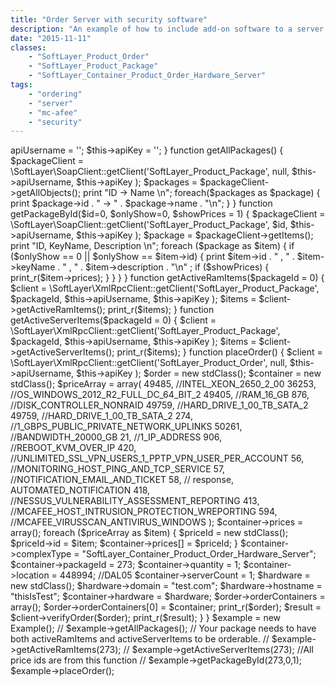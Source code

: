 ```yaml
---
title: "Order Server with security software"
description: "An example of how to include add-on software to a server order"
date: "2015-11-11"
classes: 
    - "SoftLayer_Product_Order"
    - "SoftLayer_Product_Package"
    - "SoftLayer_Container_Product_Order_Hardware_Server"
tags:
    - "ordering"
    - "server"
    - "mc-afee"
    - "security"
---
```




<?php

require_once './vendor/autoload.php';

class Example
{
    function __construct() {
        $this->apiUsername = '';
        $this->apiKey = '';
    }

    function getAllPackages() {
        $packageClient = \SoftLayer\SoapClient::getClient('SoftLayer_Product_Package', null, $this->apiUsername, $this->apiKey );
        $packages = $packageClient->getAllObjects();

        print "ID -> Name \n";
        foreach($packages as $package) {
            print $package->id . " -> " . $package->name . "\n";
        }
    }


    function getPackageById($id=0, $onlyShow=0, $showPrices = 1) {
        $packageClient = \SoftLayer\SoapClient::getClient('SoftLayer_Product_Package', $id, $this->apiUsername, $this->apiKey );
        $package = $packageClient->getItems();
        print "ID, KeyName, Description \n";
        foreach ($package as $item) {
            if ($onlyShow == 0 || $onlyShow == $item->id) {
                print $item->id . " , " . $item->keyName . " , " . $item->description . "\n" ;
                if ($showPrices) {
                    print_r($item->prices); 
                }
            }
        }
    }

    function getActiveRamItems($packageId = 0) {
        $client = \SoftLayer\XmlRpcClient::getClient('SoftLayer_Product_Package', $packageId, $this->apiUsername, $this->apiKey );
        $items = $client->getActiveRamItems();
        print_r($items);
    }

    function getActiveServerItems($packageId = 0) {
        $client = \SoftLayer\XmlRpcClient::getClient('SoftLayer_Product_Package', $packageId, $this->apiUsername, $this->apiKey );
        $items = $client->getActiveServerItems();
        print_r($items);
    }



    function placeOrder() {

        $client = \SoftLayer\XmlRpcClient::getClient('SoftLayer_Product_Order', null, $this->apiUsername, $this->apiKey );
        $order = new stdClass();
        $container = new stdClass();

        $priceArray = array(
            49485, //INTEL_XEON_2650_2_00
            36253, //OS_WINDOWS_2012_R2_FULL_DC_64_BIT_2         
            49405, //RAM_16_GB
            876, //DISK_CONTROLLER_NONRAID
            49759, //HARD_DRIVE_1_00_TB_SATA_2
            49759, //HARD_DRIVE_1_00_TB_SATA_2
            274, //1_GBPS_PUBLIC_PRIVATE_NETWORK_UPLINKS
            50261, //BANDWIDTH_20000_GB
            21, //1_IP_ADDRESS
            906, //REBOOT_KVM_OVER_IP
            420, //UNLIMITED_SSL_VPN_USERS_1_PPTP_VPN_USER_PER_ACCOUNT
            56, //MONITORING_HOST_PING_AND_TCP_SERVICE
            57, //NOTIFICATION_EMAIL_AND_TICKET
            58, // response, AUTOMATED_NOTIFICATION
            418, //NESSUS_VULNERABILITY_ASSESSMENT_REPORTING
            413, //MCAFEE_HOST_INTRUSION_PROTECTION_WREPORTING
            594, //MCAFEE_VIRUSSCAN_ANTIVIRUS_WINDOWS                    
        );
        $container->prices = array();
        foreach ($priceArray as $item) {
            $priceId = new stdClass();
            $priceId->id = $item;
            $container->prices[] = $priceId;
        }

        $container->complexType = "SoftLayer_Container_Product_Order_Hardware_Server";
        $container->packageId = 273;
        $container->quantity = 1;
        $container->location = 448994;  //DAL05
        $container->serverCount = 1;

        $hardware = new stdClass();
        $hardware->domain = "test.com";
        $hardware->hostname = "thisIsTest";
        $container->hardware = $hardware;

        $order->orderContainers = array();
        $order->orderContainers[0] = $container;
        print_r($order);
        $result = $client->verifyOrder($order);
        print_r($result);
    }
}


$example = new Example();
// $example->getAllPackages();

// Your package needs to have both activeRamItems and activeServerItems to be orderable.
// $example->getActiveRamItems(273);
// $example->getActiveServerItems(273);

//All price ids are from this function
// $example->getPackageById(273,0,1);

$example->placeOrder();    


